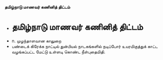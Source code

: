 **தமிழ்நாடு மாணவர் கணினித் திட்டம்**
- # தமிழ்நாடு மாணவர் கணினித் திட்டம்
- n. முழந்தாளவான காலுறை
- பண்டைக் கிரேக்க நாட்டில் துன்பியல் நாடகங்களில் நடிப்போர் உயரமிகுத்துக் காட்ட வழங்கப்பட்ட மேட்டு உள்ளடி கொண்ட நீள்புதைமிதி.

